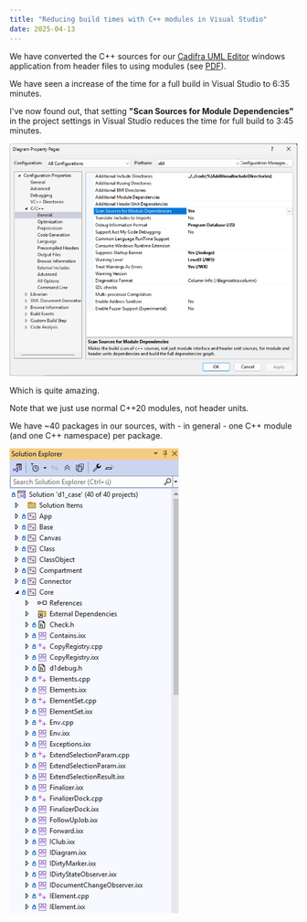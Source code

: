 ```yaml
---
title: "Reducing build times with C++ modules in Visual Studio"
date: 2025-04-13
---
```


We have converted the C++ sources for our [Cadifra UML Editor](https://cadifra.com/) windows application from header files to using modules (see [PDF](https://cadifra.com/papers/converting-to-modules.pdf)).

We have seen a increase of the time for a full build in Visual Studio to 6:35 minutes.

I've now found out, that setting **"Scan Sources for Module Dependencies"** in the project settings in Visual Studio reduces the time for full build to 3:45 minutes.

![Scan Sources for Module Dependencies](/assets/scan-sources.png)

Which is quite amazing.

Note that we just use normal C++20 modules, not header units.

We have ~40 packages in our sources, with - in general - one C++ module (and one C++ namespace) per package.

![Solution Explorer](/assets/solution-explorer.png)

